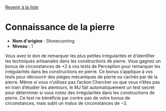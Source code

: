 [Revenir à la liste](..)

# Connaissance de la pierre

 * **Nom d'origine** : Stonecunning
 * **Niveau** : 1


<p>Vous avez le don de remarquer les plus petites irrégularités et d’identifier les techniques artisanales dans les constructions de pierre. Vous gagnez un bonus de circonstances de +2 à vos tests de Perception pour remarquer les irrégularités dans les constructions en pierre. Ce bonus s’applique à vos tests pour découvrir des pièges mécaniques de pierre ou cachés par de la pierre. Même si vous n’utilisez pas l’action Chercher ou que vous n’êtes pas en train d’étudier les alentours, le MJ fait automatiquement un test secret pour déterminer si vous notez des irrégularités dans les constructions de pierre. Ce test ne bénéficie par contre pas de votre bonus de circonstances, mais subit un malus de circonstances de −2.</p>